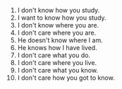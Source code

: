 1. I don't know how you study.
2. I want to know how you study.
3. I don't know where you are.
4. I don't care where you are.
5. He doesn't know where I am.
6. He knows how I have lived.
7. I don't care what you do.
8. I don't care where you live.
9. I don't care what you know.
10. I don't care how you got to know.
